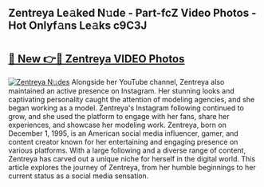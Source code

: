 ## Zentreya Le𝚊ked N𝚞de - Part-fcZ Video Photos - Hot Onlyf𝚊ns Le𝚊ks c9C3J

# <h2><a href="http://ab24666.deff.icu/?id=Zentreya">🔗 New 👉🔴 Zentreya VIDEO Photos</a></h2>

[![Zentreya N𝚞des](https://i.imgur.com/rIISA9y.gif)](http://ab24666.deff.icu/?id=Zentreya)
Alongside her YouTube channel, Zentreya also maintained an active presence on Instagram. Her stunning looks and captivating personality caught the attention of modeling agencies, and she began working as a model. Zentreya's Instagram following continued to grow, and she used the platform to engage with her fans, share her experiences, and showcase her modeling work. Zentreya, born on December 1, 1995, is an American social media influencer, gamer, and content creator known for her entertaining and engaging presence on various platforms. With a large following and a diverse range of content, Zentreya has carved out a unique niche for herself in the digital world. This article explores the journey of Zentreya, from her humble beginnings to her current status as a social media sensation.
